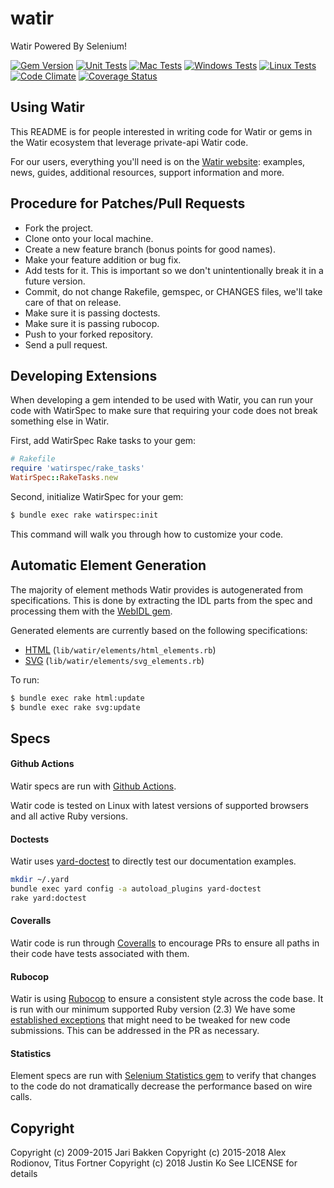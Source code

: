 # watir

Watir Powered By Selenium!

[![Gem Version](https://badge.fury.io/rb/watir.svg)](http://badge.fury.io/rb/watir)
[![Unit Tests](https://github.com/titusfortner/watir/workflows/Unit%20Tests/badge.svg)](https://github.com/watir/watir/actions?query=workflow%3A%22Unit+Tests%22)
[![Mac Tests](https://github.com/titusfortner/watir/workflows/Mac%20Tests/badge.svg)](https://github.com/watir/watir/actions?query=workflow%3A%22Mac+Tests%22)
[![Windows Tests](https://github.com/titusfortner/watir/workflows/Windows%20Tests/badge.svg)](https://github.com/watir/watir/actions?query=workflow%3A%22Windows+Tests%22)
[![Linux Tests](https://github.com/titusfortner/watir/workflows/Linux%20Tests/badge.svg)](https://github.com/watir/watir/actions?query=workflow%3A%22Linux+Tests%22)
[![Code Climate](https://codeclimate.com/github/watir/watir.svg)](https://codeclimate.com/github/watir/watir)
[![Coverage Status](https://coveralls.io/repos/github/watir/watir/badge.svg?branch=master)](https://coveralls.io/github/watir/watir?branch=master)

## Using Watir

This README is for people interested in writing code for Watir or gems in the Watir ecosystem
that leverage private-api Watir code.

For our users, everything you'll need is on the [Watir website](http://watir.com): 
examples, news, guides, additional resources, support information and more.

## Procedure for Patches/Pull Requests

* Fork the project.
* Clone onto your local machine.
* Create a new feature branch (bonus points for good names).
* Make your feature addition or bug fix.
* Add tests for it. This is important so we don't unintentionally break it in a future version.
* Commit, do not change Rakefile, gemspec, or CHANGES files, we'll take care of that on release.
* Make sure it is passing doctests.
* Make sure it is passing rubocop.
* Push to your forked repository.
* Send a pull request.

## Developing Extensions

When developing a gem intended to be used with Watir, you can run your code with WatirSpec 
to make sure that requiring your code does not break something else in Watir.

First, add WatirSpec Rake tasks to your gem:

```ruby
# Rakefile
require 'watirspec/rake_tasks'
WatirSpec::RakeTasks.new
```

Second, initialize WatirSpec for your gem:

```bash
$ bundle exec rake watirspec:init
```

This command will walk you through how to customize your code.

## Automatic Element Generation

The majority of element methods Watir provides is autogenerated from specifications.
This is done by extracting the IDL parts from the spec and processing them with the 
[WebIDL gem](https://github.com/jarib/webidl).

Generated elements are currently based on the following specifications:

* [HTML](https://www.w3.org/TR/2017/REC-html52-20171214/) (`lib/watir/elements/html_elements.rb`)
* [SVG](https://www.w3.org/TR/2018/CR-SVG2-20180807/) (`lib/watir/elements/svg_elements.rb`)

To run:
```bash
$ bundle exec rake html:update
$ bundle exec rake svg:update
```

## Specs

#### Github Actions

Watir specs are run with [Github Actions](https://github.com/watir/watir/workflows).

Watir code is tested on Linux with latest versions of supported browsers and all active Ruby versions.

#### Doctests

Watir uses [yard-doctest](https://github.com/p0deje/yard-doctest) to directly test
our documentation examples.

```bash
mkdir ~/.yard
bundle exec yard config -a autoload_plugins yard-doctest
rake yard:doctest
```

#### Coveralls

Watir code is run through [Coveralls](https://coveralls.io/github/watir/watir) to encourage PRs
to ensure all paths in their code have tests associated with them.

#### Rubocop

Watir is using [Rubocop](https://github.com/rubocop-hq/rubocop) to ensure a consistent style across the
code base. It is run with our minimum supported Ruby version (2.3) 
We have some [established exceptions](https://github.com/watir/watir/blob/master/.rubocop.yml) 
that might need to be tweaked for new code submissions. This can be addressed in the PR as necessary.

#### Statistics

Element specs are run with 
[Selenium Statistics gem](https://github.com/titusfortner/selenium_statistics)
to verify that changes to the code do not dramatically decrease the performance based
on wire calls.

## Copyright

Copyright (c) 2009-2015 Jari Bakken
Copyright (c) 2015-2018 Alex Rodionov, Titus Fortner
Copyright (c) 2018 Justin Ko
See LICENSE for details
